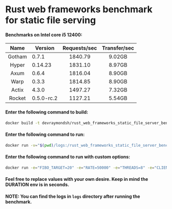 # Rust web frameworks benchmark for static file serving

#### Benchmarks on Intel core i5 12400:
|  Name  | Version    | Requests/sec | Transfer/sec |
|:------:|------------|:------------:|:------------:|
| Gotham | 0.7.1      |    1840.79   |    9.02GB   |
| Hyper  | 0.14.23    |    1831.10   |    8.97GB   |
| Axum   | 0.6.4      |    1816.04   |    8.90GB   |
| Warp   | 0.3.3      |    1814.85   |    8.90GB   |
| Actix  | 4.3.0      |    1497.27   |    7.32GB   |
| Rocket | 0.5.0-rc.2 |    1127.21   |    5.54GB   |

#### Enter the following command to build:
```bash
docker build -t devraymondsh/rust_web_frameworks_static_file_server_benchmark .
```
#### Enter the following command to run:
```bash
docker run -v="$(pwd)/logs:/rust_web_frameworks_static_file_server_benchmark/logs" --rm -it devraymondsh/rust_web_frameworks_static_file_server_benchmark
```
#### Enter the following command to run with custom options:
```bash
docker run -e="FIBO_TARGET=20" -e="RATE=50000" -e="THREADS=8" -e="CLIENTS=200" -e="DURATION=10" -v="$(pwd)/logs:/rust_web_frameworks_static_file_server_benchmark/logs" --rm -it devraymondsh/rust_web_frameworks_static_file_server_benchmark
```
#### Feel free to replace values with your own desire. Keep in mind the DURATION env is in seconds.

#### NOTE: You can find the logs in `logs` directory after running the benchmark.
